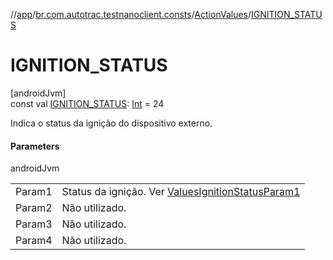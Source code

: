 //[app](../../../index.md)/[br.com.autotrac.testnanoclient.consts](../index.md)/[ActionValues](index.md)/[IGNITION_STATUS](-i-g-n-i-t-i-o-n_-s-t-a-t-u-s.md)

# IGNITION_STATUS

[androidJvm]\
const val [IGNITION_STATUS](-i-g-n-i-t-i-o-n_-s-t-a-t-u-s.md): [Int](https://kotlinlang.org/api/latest/jvm/stdlib/kotlin/-int/index.html) = 24

Indica o status da ignição do dispositivo externo.

#### Parameters

androidJvm

| | |
|---|---|
| Param1 | Status da ignição. Ver [ValuesIgnitionStatusParam1](-values-ignition-status-param1/index.md) |
| Param2 | Não utilizado. |
| Param3 | Não utilizado. |
| Param4 | Não utilizado. |
